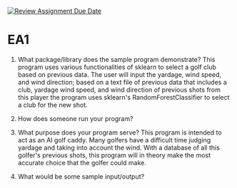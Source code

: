 [![Review Assignment Due Date](https://classroom.github.com/assets/deadline-readme-button-24ddc0f5d75046c5622901739e7c5dd533143b0c8e959d652212380cedb1ea36.svg)](https://classroom.github.com/a/FJiO-WNb)
# EA1

1. What package/library does the sample program demonstrate?
   This program uses various functionalities of sklearn to select a golf club based on previous data. The user will input the yardage, wind speed, and wind direction; based on a text file of previous data that includes a club, yardage wind speed, and wind direction of previous shots from this player the program uses sklearn's RandomForestClassifier to select a club for the new shot.

2. How does someone run your program?
3. What purpose does your program serve?
   This program is intended to act as an AI golf caddy. Many golfers have a difficult time judging yardage and taking into account the wind. With a database of all this golfer's previous shots, this program will in theory make the most accurate choice that the golfer could make.

4. What would be some sample input/output?
